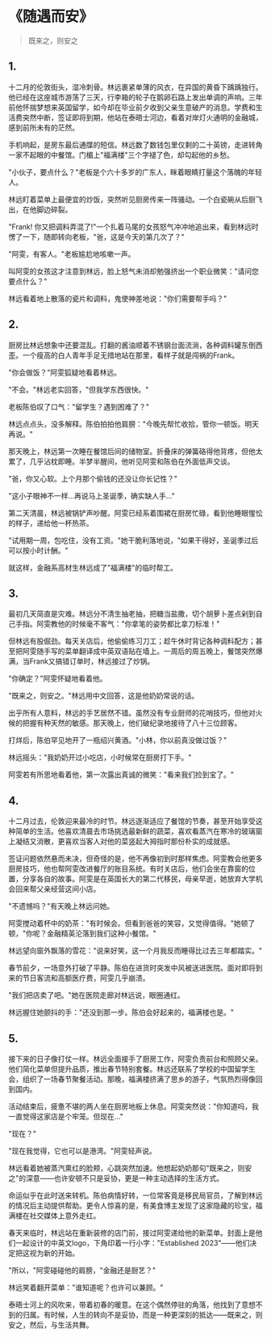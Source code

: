 # 《随遇而安》

> 既来之，则安之  

## 1.

十二月的伦敦街头，湿冷刺骨。林远裹紧单薄的风衣，在异国的黄昏下踽踽独行。他已经在这座城市游荡了三天，行李箱的轮子在鹅卵石路上发出单调的声响。三年前他怀揣梦想来英国留学，如今却在毕业前夕收到父亲生意破产的消息。学费和生活费突然中断，签证即将到期，他站在泰晤士河边，看着对岸灯火通明的金融城，感到前所未有的茫然。

手机响起，是房东最后通牒的短信。林远数了数钱包里仅剩的二十英镑，走进转角一家不起眼的中餐馆。门楣上"福满楼"三个字褪了色，却勾起他的乡愁。

"小伙子，要点什么？"老板是个六十多岁的广东人，眯着眼睛打量这个落魄的年轻人。

林远盯着菜单上最便宜的炒饭，突然听见厨房传来一阵骚动。一个白瓷碗从后厨飞出，在他脚边碎裂。

"Frank! 你又把调料弄混了!"一个扎着马尾的女孩怒气冲冲地追出来，看到林远时愣了一下，随即转向老板，"爸，这是今天的第几次了？"

"阿雯，有客人。"老板尴尬地咳嗽一声。

叫阿雯的女孩这才注意到林远，脸上怒气未消却勉强挤出一个职业微笑："请问您要点什么？"

林远看着地上散落的瓷片和调料，鬼使神差地说："你们需要帮手吗？"

## 2.

厨房比林远想象中还要混乱。打翻的酱油顺着不锈钢台面流淌，各种调料罐东倒西歪。一个瘦高的白人青年手足无措地站在那里，看样子就是闯祸的Frank。

"你会做饭？"阿雯狐疑地看着林远。

"不会。"林远老实回答，"但我学东西很快。"

老板陈伯叹了口气："留学生？遇到困难了？"

林远点点头，没多解释。陈伯拍拍他肩膀："今晚先帮忙收拾，管你一顿饭。明天再说。"

那天晚上，林远第一次睡在餐馆后间的储物室。折叠床的弹簧硌得他背疼，但他太累了，几乎沾枕即睡。半梦半醒间，他听见阿雯和陈伯在外面低声交谈。

"爸，你又心软。上个月那个偷钱的还没让你长记性？"

"这小子眼神不一样...再说马上圣诞季，确实缺人手..."

第二天清晨，林远被锅铲声吵醒。阿雯已经系着围裙在厨房忙碌，看到他睡眼惺忪的样子，递给他一杯热茶。

"试用期一周，包吃住，没有工资。"她干脆利落地说，"如果干得好，圣诞季过后可以按小时计酬。"

就这样，金融系高材生林远成了"福满楼"的临时帮工。

## 3.

最初几天简直是灾难。林远分不清生抽老抽，把糖当盐撒，切个胡萝卜差点剁到自己手指。阿雯教他的时候毫不客气："你拿笔的姿势都比拿刀标准！"

但林远有股倔劲。每天关店后，他偷偷练习刀工；趁午休时背记各种调料配方；甚至把阿雯随手写的菜单翻译成中英双语贴在墙上。一周后的周五晚上，餐馆突然爆满，当Frank又搞错订单时，林远接过了炒锅。

"你确定？"阿雯怀疑地看着他。

"既来之，则安之。"林远用中文回答，这是他奶奶常说的话。

出乎所有人意料，林远的手艺居然不错。虽然没有专业厨师的花哨技巧，但他对火候的把握有种天然的敏感。那天晚上，他们破纪录地接待了八十三位顾客。

打烊后，陈伯罕见地开了一瓶绍兴黄酒。"小林，你以前真没做过饭？"

林远摇头："我奶奶开过小吃店，小时候常在厨房打下手。"

阿雯若有所思地看着他，第一次露出真诚的微笑："看来我们捡到宝了。"

## 4.

十二月过去，伦敦迎来最冷的时节。林远逐渐适应了餐馆的节奏，甚至开始享受这种简单的生活。他喜欢清晨去市场挑选最新鲜的蔬菜，喜欢看蒸汽在寒冷的玻璃窗上凝结又消散，更喜欢当客人对他的菜竖起大拇指时那份朴实的成就感。

签证问题依然悬而未决，但奇怪的是，他不再像初到时那样焦虑。阿雯教会他更多厨房技巧，他也帮阿雯改进餐厅的账目系统。有时关店后，他们会坐在靠窗的位置，分享各自的故事。阿雯是在英国长大的第二代移民，母亲早逝，她放弃大学机会回来帮父亲经营这间小店。

"不遗憾吗？"有天晚上林远问她。

阿雯搅动着杯中的奶茶："有时候会。但看到爸爸的笑容，又觉得值得。"她顿了顿，"你呢？金融精英沦落到我们这种小餐馆。"

林远望向窗外飘落的雪花："说来好笑，这一个月我反而睡得比过去三年都踏实。"

春节前夕，一场意外打破了平静。陈伯在进货时突发中风被送进医院。面对即将到来的节日客流和高额医疗费，阿雯几乎崩溃。

"我们把店卖了吧。"她在医院走廊对林远说，眼圈通红。

林远握住她颤抖的手："还没到那一步。陈伯会好起来的，福满楼也是。"

## 5.

接下来的日子像打仗一样。林远全面接手了厨房工作，阿雯负责前台和照顾父亲。他们简化菜单但提升品质，推出春节特别套餐。林远还联系了学校的中国留学生会，组织了一场春节聚餐活动。那晚，福满楼挤满了思乡的游子，气氛热烈得像回到国内。

活动结束后，疲惫不堪的两人坐在厨房地板上休息。阿雯突然说："你知道吗，我一直觉得这家店是个牢笼。但现在..."

"现在？"

"现在我觉得，它也可以是港湾。"阿雯轻声说。

林远看着她被蒸汽熏红的脸颊，心跳突然加速。他想起奶奶那句"既来之，则安之"的深意——也许安顿不只是妥协，更是一种主动选择的生活方式。

命运似乎在此时送来转机。陈伯病情好转，一位常客竟是移民局官员，了解到林远的情况后主动提供帮助。更令人惊喜的是，有美食博主发现了这家隐藏的珍宝，福满楼在社交媒体上意外走红。

春天来临时，林远站在重新装修的店门前，接过阿雯递给他的新菜单。封面上是他们一起设计的中英文logo，下角印着一行小字："Established 2023"——他们决定把这视为新的开始。

"所以，"阿雯碰碰他的肩膀，"金融还是厨艺？"

林远笑着翻开菜单："谁知道呢？也许可以兼顾。"

泰晤士河上的风吹来，带着初春的暖意。在这个偶然停驻的角落，他找到了意想不到的归属。有时候，人生的转向不是妥协，而是一种更深刻的抵达——既来之，则安之，然后，与生活共舞。